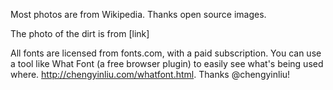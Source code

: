 Most photos are from Wikipedia. Thanks open source images.

The photo of the dirt is from [link]

All fonts are licensed from fonts.com, with a paid subscription. You can use a tool like What Font (a free browser plugin) to easily see what's being used where. http://chengyinliu.com/whatfont.html. Thanks @chengyinliu!
